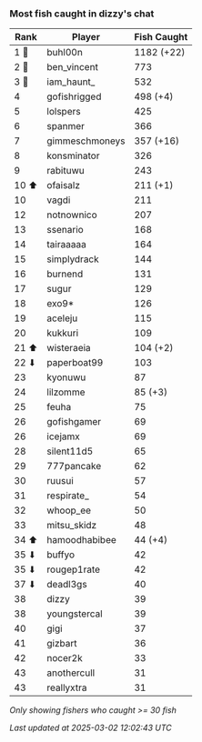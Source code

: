 ### Most fish caught in dizzy's chat
| Rank | Player | Fish Caught |
|------|--------|-----------|
| 1 🥇  | buhl00n  | 1182 (+22) |
| 2 🥈  | ben_vincent  | 773 |
| 3 🥉  | iam_haunt_  | 532 |
| 4  | gofishrigged  | 498 (+4) |
| 5  | lolspers  | 425 |
| 6  | spanmer  | 366 |
| 7  | gimmeschmoneys  | 357 (+16) |
| 8  | konsminator  | 326 |
| 9  | rabituwu  | 243 |
| 10 ⬆ | ofaisalz  | 211 (+1) |
| 10  | vagdi  | 211 |
| 12  | notnownico  | 207 |
| 13  | ssenario  | 168 |
| 14  | tairaaaaa  | 164 |
| 15  | simplydrack  | 144 |
| 16  | burnend  | 131 |
| 17  | sugur  | 129 |
| 18  | exo9*  | 126 |
| 19  | aceleju  | 115 |
| 20  | kukkuri  | 109 |
| 21 ⬆ | wisteraeia  | 104 (+2) |
| 22 ⬇ | paperboat99  | 103 |
| 23  | kyonuwu  | 87 |
| 24  | lilzomme  | 85 (+3) |
| 25  | feuha  | 75 |
| 26  | gofishgamer  | 69 |
| 26  | icejamx  | 69 |
| 28  | silent11d5  | 65 |
| 29  | 777pancake  | 62 |
| 30  | ruusui  | 57 |
| 31  | respirate_  | 54 |
| 32  | whoop_ee  | 50 |
| 33  | mitsu_skidz  | 48 |
| 34 ⬆ | hamoodhabibee  | 44 (+4) |
| 35 ⬇ | buffyo  | 42 |
| 35 ⬇ | rougep1rate  | 42 |
| 37 ⬇ | deadl3gs  | 40 |
| 38  | dizzy  | 39 |
| 38  | youngstercal  | 39 |
| 40  | gigi  | 37 |
| 41  | gizbart  | 36 |
| 42  | nocer2k  | 33 |
| 43  | anothercull  | 31 |
| 43  | reallyxtra  | 31 |

_Only showing fishers who caught >= 30 fish_

_Last updated at 2025-03-02 12:02:43 UTC_